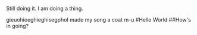 Still doing it.
I am doing a thing.

gieuohioeghieghisegphoI made my song a coat
m-u
#Hello World
##How's in going?

